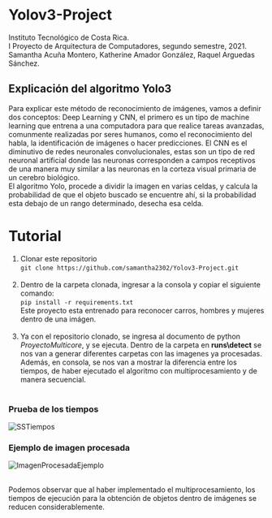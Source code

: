 # Yolov3-Project
Instituto Tecnológico de Costa Rica.<br/>
I Proyecto de Arquitectura de Computadores, segundo semestre, 2021.<br/>
Samantha Acuña Montero, Katherine Amador González, Raquel Arguedas Sánchez.

## Explicación del algoritmo Yolo3 
Para explicar este método de reconocimiento de imágenes, vamos a definir dos conceptos: Deep Learning y CNN, el primero es un tipo de machine learning que entrena a una computadora para que realice tareas avanzadas, comunmente realizadas por seres humanos, como el reconocimiento del habla, la identificación de imágenes o hacer predicciones. El CNN es el diminutivo de redes neuronales convolucionales, estas son un tipo de red neuronal artificial donde las neuronas corresponden a campos receptivos de una manera muy similar a las neuronas en la corteza visual primaria de un cerebro biológico.<br/>
El algoritmo Yolo, procede a dividir la imagen en varias celdas, y calcula la probabilidad de que el objeto buscado se encuentre ahí, si la probabilidad esta debajo de un rango determinado, desecha esa celda.

# Tutorial
1. Clonar este repositorio<br/>
```git clone https://github.com/samantha2302/Yolov3-Project.git```  <br/> <br/> 
2. Dentro de la carpeta clonada, ingresar a la consola y copiar el siguiente comando: <br/>
```pip install -r requirements.txt ``` <br/>
Este proyecto esta entrenado para reconocer carros, hombres y mujeres dentro de una imágen.  <br/> <br/> 
3. Ya con el repositorio clonado, se ingresa al documento de python *ProyectoMulticore*, y se ejecuta. Dentro de la carpeta en **runs\detect** se nos van a generar diferentes carpetas con las imagenes ya procesadas. Además, en consola, se nos van a mostrar la diferencia entre los tiempos, de haber ejecutado el algoritmo con multiprocesamiento y de manera secuencial. <br/> <br/> 
### Prueba de los tiempos
![SSTiempos](https://user-images.githubusercontent.com/91703769/138800932-86b82dbd-ea30-4706-9839-97b6c48613a6.jpg)
### Ejemplo de imagen procesada
![ImagenProcesadaEjemplo](https://user-images.githubusercontent.com/91703769/138800887-5f78a457-f103-4516-a527-40e16e82986a.jpg)<br/> <br/> 

Podemos observar que al haber implementado el multiprocesamiento, los tiempos de ejecución para la obtención de objetos dentro de imágenes se reducen considerablemente. 
